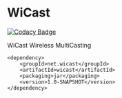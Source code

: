 # WiCast
[![Codacy Badge](https://api.codacy.com/project/badge/Grade/3e7b555e65ed48059bb1bd88d40a1d57)](https://www.codacy.com/app/Martin-Spamer/wicast?utm_source=github.com&amp;utm_medium=referral&amp;utm_content=Martin-Spamer/wicast&amp;utm_campaign=Badge_Grade)

WiCast Wireless MultiCasting

	<dependency>
		<groupId>net.wicast</groupId>
		<artifactId>wicast</artifactId>
		<packaging>jar</packaging>
		<version>1.0-SNAPSHOT</version>
	</dependency>
	

